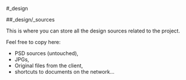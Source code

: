 #_design

##_design/_sources

This is where you can store all the design sources related to the project.

Feel free to copy here:

* PSD sources (untouched),
* JPGs,
* Original files from the client,
* shortcuts to documents on the network...